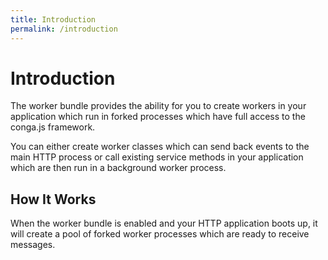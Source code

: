 ```yaml
---
title: Introduction
permalink: /introduction
---
```


# Introduction

The worker bundle provides the ability for you to create workers in your application which run
in forked processes which have full access to the conga.js framework.

You can either create worker classes which can send back events to the main HTTP process or call
existing service methods in your application which are then run in a background worker process.

## How It Works

When the worker bundle is enabled and your HTTP application boots up, it will create a pool of
forked worker processes which are ready to receive messages.
